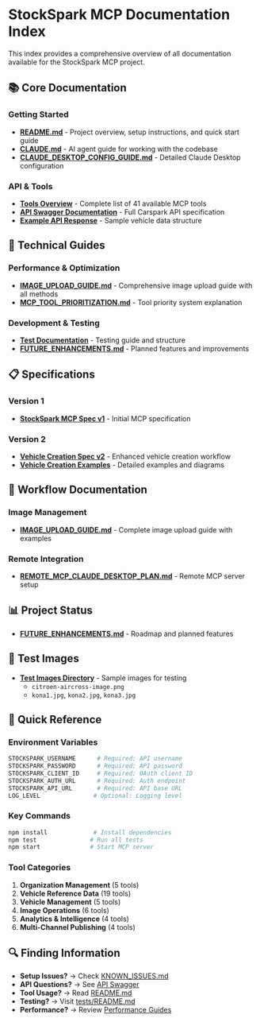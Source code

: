 # StockSpark MCP Documentation Index

This index provides a comprehensive overview of all documentation available for the StockSpark MCP project.

## 📚 Core Documentation

### Getting Started
- **[README.md](../README.md)** - Project overview, setup instructions, and quick start guide
- **[CLAUDE.md](../CLAUDE.md)** - AI agent guide for working with the codebase
- **[CLAUDE_DESKTOP_CONFIG_GUIDE.md](../CLAUDE_DESKTOP_CONFIG_GUIDE.md)** - Detailed Claude Desktop configuration

### API & Tools
- **[Tools Overview](../README.md#-available-tools)** - Complete list of 41 available MCP tools
- **[API Swagger Documentation](carspark-api-swagger.json)** - Full Carspark API specification
- **[Example API Response](example-carspark-api-get-vehicle-response_1749481980272.json)** - Sample vehicle data structure

## 🔧 Technical Guides

### Performance & Optimization
- **[IMAGE_UPLOAD_GUIDE.md](IMAGE_UPLOAD_GUIDE.md)** - Comprehensive image upload guide with all methods
- **[MCP_TOOL_PRIORITIZATION.md](MCP_TOOL_PRIORITIZATION.md)** - Tool priority system explanation

### Development & Testing
- **[Test Documentation](../tests/README.md)** - Testing guide and structure
- **[FUTURE_ENHANCEMENTS.md](../FUTURE_ENHANCEMENTS.md)** - Planned features and improvements

## 📋 Specifications

### Version 1
- **[StockSpark MCP Spec v1](specs/v1/stockspark-mcp-spec.md)** - Initial MCP specification

### Version 2
- **[Vehicle Creation Spec v2](specs/v2/vehicle-creation-mcp-spec.md)** - Enhanced vehicle creation workflow
- **[Vehicle Creation Examples](specs/v2/vehicle-creation-mcp-spec-examples-and-diagrams.md)** - Detailed examples and diagrams

## 🎯 Workflow Documentation

### Image Management
- **[IMAGE_UPLOAD_GUIDE.md](IMAGE_UPLOAD_GUIDE.md)** - Complete image upload guide with examples

### Remote Integration
- **[REMOTE_MCP_CLAUDE_DESKTOP_PLAN.md](REMOTE_MCP_CLAUDE_DESKTOP_PLAN.md)** - Remote MCP server setup

## 📊 Project Status
- **[FUTURE_ENHANCEMENTS.md](../FUTURE_ENHANCEMENTS.md)** - Roadmap and planned features

## 🧪 Test Images
- **[Test Images Directory](test-images/)** - Sample images for testing
  - `citroen-aircross-image.png`
  - `kona1.jpg`, `kona2.jpg`, `kona3.jpg`

## 📝 Quick Reference

### Environment Variables
```bash
STOCKSPARK_USERNAME      # Required: API username
STOCKSPARK_PASSWORD      # Required: API password  
STOCKSPARK_CLIENT_ID     # Required: OAuth client ID
STOCKSPARK_AUTH_URL      # Required: Auth endpoint
STOCKSPARK_API_URL       # Required: API base URL
LOG_LEVEL               # Optional: Logging level
```

### Key Commands
```bash
npm install             # Install dependencies
npm test               # Run all tests
npm start              # Start MCP server
```

### Tool Categories
1. **Organization Management** (5 tools)
2. **Vehicle Reference Data** (19 tools)
3. **Vehicle Management** (5 tools)
4. **Image Operations** (6 tools)
5. **Analytics & Intelligence** (4 tools)
6. **Multi-Channel Publishing** (4 tools)

## 🔍 Finding Information

- **Setup Issues?** → Check [KNOWN_ISSUES.md](../KNOWN_ISSUES.md)
- **API Questions?** → See [API Swagger](carspark-api-swagger.json)
- **Tool Usage?** → Read [README.md](../README.md#-available-tools)
- **Testing?** → Visit [tests/README.md](../tests/README.md)
- **Performance?** → Review [Performance Guides](#performance--optimization)